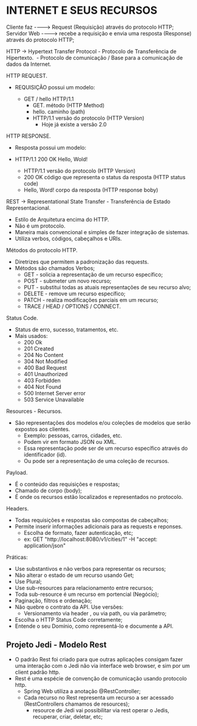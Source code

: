 # INTERNET E SEUS RECURSOS

Cliente faz ----> Request (Requisição) através do protocolo HTTP;
Servidor Web ----> recebe a requisição e envia uma resposta (Response) através do protocolo HTTP;

HTTP -> Hypertext Transfer Protocol - Protocolo de Transferência de Hipertexto.
​	-	Protocolo de comunicação / Base para a comunicação de dados da Internet.

HTTP REQUEST. 

 - REQUISIÇÃO possui um modelo:

    - GET / hello HTTP/1.1
       - GET. método (HTTP Method)
       - hello. caminho (path)
       - HTTP/1.1 versão do protocolo (HTTP Version)
          - Hoje já existe a versão 2.0

HTTP RESPONSE.

- Resposta possui um modelo:

 - HTTP/1.1  200 OK  Hello, Wold!
   - HTTP/1.1 versão do protocolo (HTTP Version)
   - 200 OK  código que representa o status da resposta (HTTP status code)
   - Hello, Word! corpo da resposta (HTTP response boby)     

REST -> Representational  State Transfer - Transferência de Estado Representacional.

 -	Estilo de Arquitetura encima do HTTP.
 -	Não é um protocolo.
 -	Maneira mais convencional e simples de fazer integração de sistemas.
 -	Utiliza verbos, códigos, cabeçalhos e URIs.

Métodos do protocolo HTTP.

- Diretrizes que permitem a padronização das requests.
- Métodos são chamados Verbos;
  - GET - solicia a representação de um recurso específico;
  - POST - submeter um novo recurso;
  - PUT - substitui todas as atuais representações de seu recurso alvo;
  - DELETE - remove um recurso específico;
  - PATCH - realiza modificações parciais em um recurso;
  - TRACE / HEAD / OPTIONS / CONNECT.

Status Code.

- Status de erro, sucesso, tratamentos, etc.
- Mais usados:
  - 200 Ok
  - 201 Created
  - 204 No Content
  - 304 Not Modified
  - 400 Bad Request
  - 401 Unauthorized
  - 403 Forbidden
  - 404 Not Found
  - 500 Internet Server error
  - 503 Service Unavailable

Resources - Recursos.

- São representações dos modelos e/ou coleções de modelos que serão expostos aos clientes.
  - Exemplo: pessoas, carros, cidades, etc.
  - Podem vir em formato JSON ou XML.
  - Essa representação pode ser de um recurso específico através do identificador (id).
  - Ou pode ser a representação de uma coleção de recursos.

Payload.

- É o conteúdo das requisições e respostas;
- Chamado de corpo (body);
- É onde os recursos estão localizados e representados no protocolo.

Headers.

- Todas requisições e respostas são compostas de cabeçalhos;
- Permite inserir informações adicionais para as requests e reponses.
  - Escolha de formato, fazer autenticação, etc;
  - ex: GET "http://localhost:8080/v1/cities/1" -H "accept: application/json"

Práticas:

- Use substantivos e não verbos para representar os recursos;
- Não alterar o estado de um recurso usando Get;
- Use Plural;
- Use sub-resources para relacionamento entre recursos;
- Toda sub-resource é um recurso em portencial (Negócio);
- Paginação, filtros e ordenação;
- Não quebre o contrato da API. Use versões:
  - Versionamento via header , ou via path, ou via parâmetro;
- Escolha o HTTP Status Code corretamente;
- Entende o seu Domínio, como representá-lo e documente a API.

## Projeto Jedi - Modelo Rest

- O padrão Rest foi criado para que outras aplicações consigam fazer uma interação com o Jedi não via interface web browser, e sim por um client padrão http.
- Rest é uma espécie de convenção de comunicação usando protocolo http.
  - Spring Web utiliza a anotação @RestController;
  - Cada recurso no Rest representa um recurso a ser acessado (RestControllers chamamos de resources);
    - resource de Jedi vai possibilitar via rest operar o Jedis, recuperar, criar, deletar, etc;
